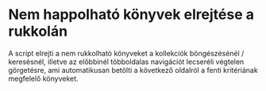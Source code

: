 # Nem happolható könyvek elrejtése a rukkolán

A script elrejti a nem rukkolható könyveket a kollekciók böngészésénél / keresésnél, illetve az előbbinél többoldalas navigációt lecseréli végtelen görgetésre, ami automatikusan betölti a következő oldalról a fenti kritériának megfelelő könyveket.
